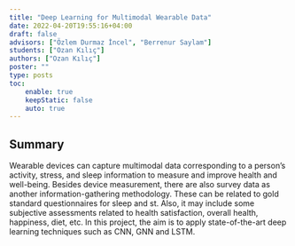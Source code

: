 ```yaml
---
title: "Deep Learning for Multimodal Wearable Data"
date: 2022-04-20T19:55:16+04:00
draft: false
advisors: ["Özlem Durmaz İncel", "Berrenur Saylam"]
students: ["Ozan Kılıç"]
authors: ["Ozan Kılıç"]
poster: ""
type: posts
toc:
    enable: true
    keepStatic: false
    auto: true
---
```


## Summary
Wearable devices can capture multimodal data corresponding to a person’s activity, stress, and sleep information to measure and improve health and well-being. Besides device measurement, there are also survey data as another information-gathering methodology. These can be related to gold standard questionnaires for sleep and st. Also, it may include some subjective assessments related to health satisfaction, overall health, happiness, diet, etc. In this project, the aim is to apply state-of-the-art deep learning techniques such as CNN, GNN and LSTM.